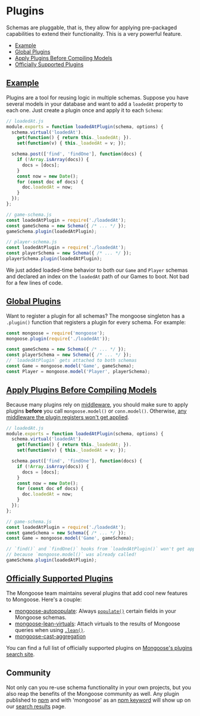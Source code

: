 # Plugins

Schemas are pluggable, that is, they allow for applying pre-packaged capabilities to extend their functionality. This is a very powerful feature.

<ul class="toc">
  <li><a href="#example">Example</a></li>
  <li><a href="#global">Global Plugins</a></li>
  <li><a href="#apply-plugins-before-compiling-models">Apply Plugins Before Compiling Models</a></li>
  <li><a href="#official">Officially Supported Plugins</a></li>
</ul>

<h2 id="example"><a href="#example">Example</a></h2>

Plugins are a tool for reusing logic in multiple schemas. Suppose you have
several models in your database and want to add a `loadedAt` property
to each one. Just create a plugin once and apply it to each `Schema`:

```javascript
// loadedAt.js
module.exports = function loadedAtPlugin(schema, options) {
  schema.virtual('loadedAt').
    get(function() { return this._loadedAt; }).
    set(function(v) { this._loadedAt = v; });

  schema.post(['find', 'findOne'], function(docs) {
    if (!Array.isArray(docs)) {
      docs = [docs];
    }
    const now = new Date();
    for (const doc of docs) {
      doc.loadedAt = now;
    }
  });
};

// game-schema.js
const loadedAtPlugin = require('./loadedAt');
const gameSchema = new Schema({ /* ... */ });
gameSchema.plugin(loadedAtPlugin);

// player-schema.js
const loadedAtPlugin = require('./loadedAt');
const playerSchema = new Schema({ /* ... */ });
playerSchema.plugin(loadedAtPlugin);
```

We just added loaded-time behavior to both our `Game` and `Player` schemas and declared an index on the `loadedAt` path of our Games to boot. Not bad for a few lines of code.

<h2 id="global"><a href="#global">Global Plugins</a></h2>

Want to register a plugin for all schemas? The mongoose singleton has a
`.plugin()` function that registers a plugin for every schema. For
example:

```javascript
const mongoose = require('mongoose');
mongoose.plugin(require('./loadedAt'));

const gameSchema = new Schema({ /* ... */ });
const playerSchema = new Schema({ /* ... */ });
// `loadedAtPlugin` gets attached to both schemas
const Game = mongoose.model('Game', gameSchema);
const Player = mongoose.model('Player', playerSchema);
```

<h2 id="apply-plugins-before-compiling-models"><a href="#apply-plugins-before-compiling-models">Apply Plugins Before Compiling Models</a></h2>

Because many plugins rely on [middleware](middleware.html), you should make sure to apply plugins **before**
you call `mongoose.model()` or `conn.model()`. Otherwise, [any middleware the plugin registers won't get applied](middleware.html#defining).

```javascript
// loadedAt.js
module.exports = function loadedAtPlugin(schema, options) {
  schema.virtual('loadedAt').
    get(function() { return this._loadedAt; }).
    set(function(v) { this._loadedAt = v; });

  schema.post(['find', 'findOne'], function(docs) {
    if (!Array.isArray(docs)) {
      docs = [docs];
    }
    const now = new Date();
    for (const doc of docs) {
      doc.loadedAt = now;
    }
  });
};

// game-schema.js
const loadedAtPlugin = require('./loadedAt');
const gameSchema = new Schema({ /* ... */ });
const Game = mongoose.model('Game', gameSchema);

// `find()` and `findOne()` hooks from `loadedAtPlugin()` won't get applied
// because `mongoose.model()` was already called!
gameSchema.plugin(loadedAtPlugin);
```

<h2 id="official"><a href="#official">Officially Supported Plugins</a></h2>

The Mongoose team maintains several plugins that add cool new features to
Mongoose. Here's a couple:

* [mongoose-autopopulate](http://plugins.mongoosejs.io/plugins/autopopulate): Always [`populate()`](populate.html) certain fields in your Mongoose schemas.
* [mongoose-lean-virtuals](http://plugins.mongoosejs.io/plugins/lean-virtuals): Attach virtuals to the results of Mongoose queries when using [`.lean()`](api/query.html#query_Query-lean).
* [mongoose-cast-aggregation](https://www.npmjs.com/package/mongoose-cast-aggregation)

You can find a full list of officially supported plugins on [Mongoose's plugins search site](https://plugins.mongoosejs.io/).

## Community

Not only can you re-use schema functionality in your own projects, but you
also reap the benefits of the Mongoose community as well. Any plugin
published to [npm](https://npmjs.org/) and with
'mongoose' as an [npm keyword](https://docs.npmjs.com/files/package.json#keywords)
will show up on our [search results](http://plugins.mongoosejs.io) page.
